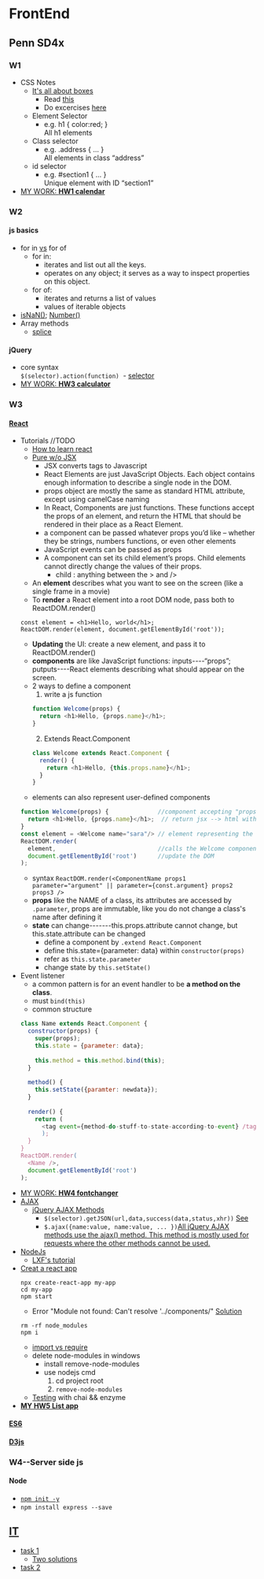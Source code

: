 # FrontEnd
## Penn SD4x
### W1
- CSS Notes
  - [It's all about boxes](https://developer.mozilla.org/en-US/docs/Learn/Getting_started_with_the_web/CSS_basics#Boxes_boxes_it's_all_about_boxes)
    - Read [this](https://developer.mozilla.org/en-US/docs/Learn/CSS)
    - Do excercises [here](https://www.w3schools.com/css/default.asp)
  - Element Selector
    - e.g. h1 { color:red; } <br>
        All h1 elements
  - Class selector
    - e.g. .address { ... } <br>
        All elements in class “address”
  - id selector
    - e.g. #section1 { ... } <br>
        Unique element with ID “section1”
- [MY WORK: **HW1 calendar**](https://codepen.io/l1n4n/pen/KRwovy/)
### W2
#### js basics
  - for in [vs](https://www.typescriptlang.org/docs/handbook/iterators-and-generators.html) for of
    - for in: 
        - iterates and list out all the keys.
        - operates on any object; it serves as a way to inspect properties on this object.
    - for of: 
        - iterates and returns a list of values
        - values of iterable objects
  - [isNaN()](https://www.w3schools.com/jsref/jsref_isnan.asp); [Number()](https://www.w3schools.com/jsref/jsref_number.asp)
  - Array methods
    - [splice](https://developer.mozilla.org/en-US/docs/Web/JavaScript/Reference/Global_Objects/Array/splice)
#### jQuery
  - core syntax<br>
  `$(selector).action(function)`
  - [selector](https://www.w3schools.com/jquery/jquery_selectors.asp) 
- [MY WORK: **HW3 calculator**](https://codepen.io/l1n4n/pen/NMGzao)
### W3
#### [React](https://reactjs.org/)
- Tutorials //TODO
    - [How to learn react](https://www.lullabot.com/articles/how-to-learn-react)
    - [Pure w/o JSX](https://reactarmory.com/guides/learn-react-by-itself/react-basics)
      - JSX converts tags to Javascript
      - React Elements are just JavaScript Objects. Each object contains enough information to describe a single node in the DOM.
      - props object are mostly the same as standard HTML attribute, except using camelCase naming
      - In React, Components are just functions. These functions accept the props of an element, and return the HTML that should be rendered in their place as a React Element.
      - a component can be passed whatever props you’d like – whether they be strings, numbers functions, or even other elements
      - JavaScript events can be passed as props
      - A component can set its child element’s props. Child elements cannot directly change the values of their props.
        - child : anything between the > and />
  - An **element** describes what you want to see on the screen (like a single frame in a movie)
  - To **render** a React element into a root DOM node, pass both to ReactDOM.render()<br>
  ```
  const element = <h1>Hello, world</h1>;
  ReactDOM.render(element, document.getElementById('root'));
  ```
  - **Updating** the UI: create a new element, and pass it to ReactDOM.render()
  - **components** are like JavaScript functions: inputs----“props”; putputs----React elements describing what should appear on the screen.
  - 2 ways to define a component
    1. write a js function<br>
    ```javascript
    function Welcome(props) {
      return <h1>Hello, {props.name}</h1>;
    }
    ```
    2. Extends React.Component<br>
    ```javascript
    class Welcome extends React.Component {
      render() {
        return <h1>Hello, {this.props.name}</h1>;
      }
    }
    ```
  - elements can also represent user-defined components
  ```javascript
  function Welcome(props) {              //component accepting "props"(parameters) in this form: [name="xxx"]
    return <h1>Hello, {props.name}</h1>;  // return jsx --> html with tag<h1>
  }
  const element = <Welcome name="sara"/> // element representing the former component with its props(property name) as "sara"
  ReactDOM.render(
    element,                             //calls the Welcome component as the "props"
    document.getElementById('root')      //update the DOM
  );
  ```
  - syntax `ReactDOM.render(<ComponentName props1 parameter="argument" || parameter={const.argument} props2 props3 />`
  - **props** like the NAME of a class, its attributes are accessed by `.parameter`, props are immutable, like you do not change a class's name after defining it
  - **state** can change-------this.props.attribute cannot change, but this.state.attribute can be changed
    - define a component by `.extend React.Component`
    - define this.state={parameter: data} within `constructor(props)`
    - refer as `this.state.parameter`
    - change state by `this.setState()`
- Event listener
  - a common pattern is for an event handler to be **a method on the class**.
  - must `bind(this)`
  - common structure
  ```javascript
  class Name extends React.Component {
    constructor(props) {
      super(props);
      this.state = {parameter: data};
      
      this.method = this.method.bind(this);
    }
    
    method() {
      this.setState({paramter: newdata});
    }
    
    render() {
      return (
        <tag event={method-do-stuff-to-state-according-to-event} /tag>
        );
    }
  }
  ReactDOM.render(
    <Name />,
    document.getElementById('root')
  );
  ```
- [MY WORK: **HW4 fontchanger**](https://codepen.io/l1n4n/pen/aGdPwQ?editors=1010)
- [AJAX](https://www.w3schools.com/jquery/jquery_ajax_intro.asp)
  - [jQuery AJAX Methods](https://www.w3schools.com/jquery/jquery_ref_ajax.asp)
      - `$(selector).getJSON(url,data,success(data,status,xhr))` [See](https://www.w3schools.com/jquery/ajax_getjson.asp)
      - `$.ajax({name:value, name:value, ... })`[All jQuery AJAX methods use the ajax() method. This method is mostly used for requests where the other methods cannot be used.](https://www.w3schools.com/jquery/ajax_ajax.asp)
- [NodeJs](https://nodejs.org/api/synopsis.html)
   - [LXF's tutorial](https://www.liaoxuefeng.com/wiki/001434446689867b27157e896e74d51a89c25cc8b43bdb3000/001434501245426ad4b91f2b880464ba876a8e3043fc8ef000)
- [Creat a react app](https://github.com/facebook/create-react-app/blob/master/README.md#creating-an-app)
    ```
    npx create-react-app my-app
    cd my-app
    npm start
    ```
    - Error "Module not found: Can't resolve '../components/" [Solution](https://github.com/facebook/create-react-app/issues/3041)<br>
    ```
    rm -rf node_modules
    npm i
    ```
    - [import vs require](http://voidcanvas.com/import-vs-require/)
    - delete node-modules in windows
      - install remove-node-modules
      - use nodejs cmd
        1. cd project root
        2. `remove-node-modules`      
  - [Testing](https://github.com/facebook/create-react-app/blob/master/packages/react-scripts/template/README.md#running-tests) with chai && enzyme
- [**MY HW5 List app**](https://github.com/l1n4n/FrontEnd/tree/master/HW5)
#### [ES6](https://es6cheatsheet.com/?key=mailing-list&utm_source=drip&utm_medium=email&utm_campaign=email-signup&__s=imiqu1dq6oxggb9wfwsc#arrow-functions)
#### [D3js](https://d3js.org/)
### W4--Server side js
#### Node
- [`npm init -y`](https://docs.npmjs.com/getting-started/using-a-package.json)
- `npm install express --save`
## [IT](http://www.jnshu.com/)  
- [task 1](http://www.jnshu.com/task/1/33/detail//#0)
  - [Two solutions](https://codepen.io/l1n4n/pen/BxaaKR)
- [task 2](http://www.jnshu.com/task/1/34/detail//#0)

